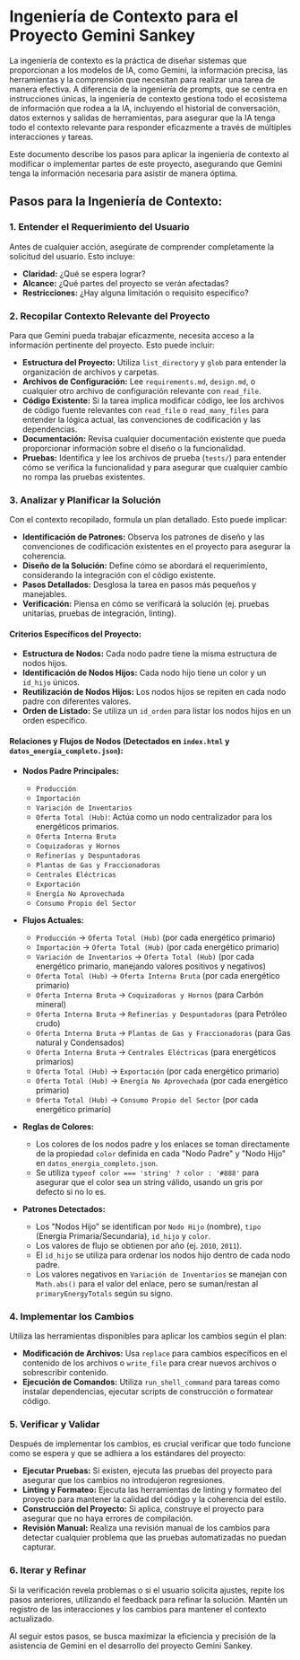 # Ingeniería de Contexto para el Proyecto Gemini Sankey

La ingeniería de contexto es la práctica de diseñar sistemas que proporcionan a los modelos de IA, como Gemini, la información precisa, las herramientas y la comprensión que necesitan para realizar una tarea de manera efectiva. A diferencia de la ingeniería de prompts, que se centra en instrucciones únicas, la ingeniería de contexto gestiona todo el ecosistema de información que rodea a la IA, incluyendo el historial de conversación, datos externos y salidas de herramientas, para asegurar que la IA tenga todo el contexto relevante para responder eficazmente a través de múltiples interacciones y tareas.

Este documento describe los pasos para aplicar la ingeniería de contexto al modificar o implementar partes de este proyecto, asegurando que Gemini tenga la información necesaria para asistir de manera óptima.

## Pasos para la Ingeniería de Contexto:

### 1. Entender el Requerimiento del Usuario
Antes de cualquier acción, asegúrate de comprender completamente la solicitud del usuario. Esto incluye:
- **Claridad:** ¿Qué se espera lograr?
- **Alcance:** ¿Qué partes del proyecto se verán afectadas?
- **Restricciones:** ¿Hay alguna limitación o requisito específico?

### 2. Recopilar Contexto Relevante del Proyecto
Para que Gemini pueda trabajar eficazmente, necesita acceso a la información pertinente del proyecto. Esto puede incluir:
- **Estructura del Proyecto:** Utiliza `list_directory` y `glob` para entender la organización de archivos y carpetas.
- **Archivos de Configuración:** Lee `requirements.md`, `design.md`, o cualquier otro archivo de configuración relevante con `read_file`.
- **Código Existente:** Si la tarea implica modificar código, lee los archivos de código fuente relevantes con `read_file` o `read_many_files` para entender la lógica actual, las convenciones de codificación y las dependencias.
- **Documentación:** Revisa cualquier documentación existente que pueda proporcionar información sobre el diseño o la funcionalidad.
- **Pruebas:** Identifica y lee los archivos de prueba (`tests/`) para entender cómo se verifica la funcionalidad y para asegurar que cualquier cambio no rompa las pruebas existentes.

### 3. Analizar y Planificar la Solución
Con el contexto recopilado, formula un plan detallado. Esto puede implicar:
- **Identificación de Patrones:** Observa los patrones de diseño y las convenciones de codificación existentes en el proyecto para asegurar la coherencia.
- **Diseño de la Solución:** Define cómo se abordará el requerimiento, considerando la integración con el código existente.
- **Pasos Detallados:** Desglosa la tarea en pasos más pequeños y manejables.
- **Verificación:** Piensa en cómo se verificará la solución (ej. pruebas unitarias, pruebas de integración, linting).

#### Criterios Específicos del Proyecto:
- **Estructura de Nodos:** Cada nodo padre tiene la misma estructura de nodos hijos.
- **Identificación de Nodos Hijos:** Cada nodo hijo tiene un color y un `id_hijo` únicos.
- **Reutilización de Nodos Hijos:** Los nodos hijos se repiten en cada nodo padre con diferentes valores.
- **Orden de Listado:** Se utiliza un `id_orden` para listar los nodos hijos en un orden específico.

#### Relaciones y Flujos de Nodos (Detectados en `index.html` y `datos_energia_completo.json`):

*   **Nodos Padre Principales:**
    *   `Producción`
    *   `Importación`
    *   `Variación de Inventarios`
    *   `Oferta Total (Hub)`: Actúa como un nodo centralizador para los energéticos primarios.
    *   `Oferta Interna Bruta`
    *   `Coquizadoras y Hornos`
    *   `Refinerías y Despuntadoras`
    *   `Plantas de Gas y Fraccionadoras`
    *   `Centrales Eléctricas`
    *   `Exportación`
    *   `Energía No Aprovechada`
    *   `Consumo Propio del Sector`

*   **Flujos Actuales:**
    *   `Producción` -> `Oferta Total (Hub)` (por cada energético primario)
    *   `Importación` -> `Oferta Total (Hub)` (por cada energético primario)
    *   `Variación de Inventarios` -> `Oferta Total (Hub)` (por cada energético primario, manejando valores positivos y negativos)
    *   `Oferta Total (Hub)` -> `Oferta Interna Bruta` (por cada energético primario)
    *   `Oferta Interna Bruta` -> `Coquizadoras y Hornos` (para Carbón mineral)
    *   `Oferta Interna Bruta` -> `Refinerías y Despuntadoras` (para Petróleo crudo)
    *   `Oferta Interna Bruta` -> `Plantas de Gas y Fraccionadoras` (para Gas natural y Condensados)
    *   `Oferta Interna Bruta` -> `Centrales Eléctricas` (para energéticos primarios)
    *   `Oferta Total (Hub)` -> `Exportación` (por cada energético primario)
    *   `Oferta Total (Hub)` -> `Energía No Aprovechada` (por cada energético primario)
    *   `Oferta Total (Hub)` -> `Consumo Propio del Sector` (por cada energético primario)

*   **Reglas de Colores:**
    *   Los colores de los nodos padre y los enlaces se toman directamente de la propiedad `color` definida en cada "Nodo Padre" y "Nodo Hijo" en `datos_energia_completo.json`.
    *   Se utiliza `typeof color === 'string' ? color : '#888'` para asegurar que el color sea un string válido, usando un gris por defecto si no lo es.

*   **Patrones Detectados:**
    *   Los "Nodos Hijo" se identifican por `Nodo Hijo` (nombre), `tipo` (Energía Primaria/Secundaria), `id_hijo` y `color`.
    *   Los valores de flujo se obtienen por año (ej. `2010`, `2011`).
    *   El `id_hijo` se utiliza para ordenar los nodos hijo dentro de cada nodo padre.
    *   Los valores negativos en `Variación de Inventarios` se manejan con `Math.abs()` para el valor del enlace, pero se suman/restan al `primaryEnergyTotals` según su signo.

### 4. Implementar los Cambios
Utiliza las herramientas disponibles para aplicar los cambios según el plan:
- **Modificación de Archivos:** Usa `replace` para cambios específicos en el contenido de los archivos o `write_file` para crear nuevos archivos o sobrescribir contenido.
- **Ejecución de Comandos:** Utiliza `run_shell_command` para tareas como instalar dependencias, ejecutar scripts de construcción o formatear código.

### 5. Verificar y Validar
Después de implementar los cambios, es crucial verificar que todo funcione como se espera y que se adhiera a los estándares del proyecto:
- **Ejecutar Pruebas:** Si existen, ejecuta las pruebas del proyecto para asegurar que los cambios no introdujeron regresiones.
- **Linting y Formateo:** Ejecuta las herramientas de linting y formateo del proyecto para mantener la calidad del código y la coherencia del estilo.
- **Construcción del Proyecto:** Si aplica, construye el proyecto para asegurar que no haya errores de compilación.
- **Revisión Manual:** Realiza una revisión manual de los cambios para detectar cualquier problema que las pruebas automatizadas no puedan capturar.

### 6. Iterar y Refinar
Si la verificación revela problemas o si el usuario solicita ajustes, repite los pasos anteriores, utilizando el feedback para refinar la solución. Mantén un registro de las interacciones y los cambios para mantener el contexto actualizado.

Al seguir estos pasos, se busca maximizar la eficiencia y precisión de la asistencia de Gemini en el desarrollo del proyecto Gemini Sankey.